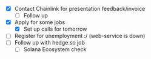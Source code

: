 - [x] Contact Chainlink for presentation feedback/invoice
	- [ ] Follow up 
- [x] Apply for some jobs
	- [x] Set up calls for tomorrow
- [ ] Register for unemployment :/ (web-service is down)
- [ ] Follow up with hedge.so job
	- [ ] Solana Ecosystem check